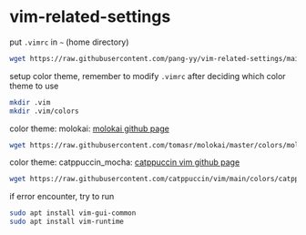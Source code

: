 # vim-related-settings

put `.vimrc` in `~` (home directory)

```sh
wget https://raw.githubusercontent.com/pang-yy/vim-related-settings/main/.vimrc -P ~
```

setup color theme, remember to modify `.vimrc` after deciding which color theme to use

```sh
mkdir .vim
mkdir .vim/colors
```

color theme: molokai: [molokai github page](https://github.com/tomasr/molokai)

```sh
wget https://raw.githubusercontent.com/tomasr/molokai/master/colors/molokai.vim -P ~/.vim/colors
```

color theme: catppuccin_mocha: [catppuccin vim github page](https://github.com/catppuccin/vim)

```sh
wget https://raw.githubusercontent.com/catppuccin/vim/main/colors/catppuccin_mocha.vim -P ~/.vim/colors
```

if error encounter, try to run

```sh
sudo apt install vim-gui-common
sudo apt install vim-runtime
```
